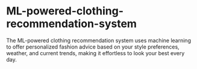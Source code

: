 # ML-powered-clothing-recommendation-system
The ML-powered clothing recommendation system uses machine learning to offer personalized fashion advice based on your style preferences, weather, and current trends, making it effortless to look your best every day.
